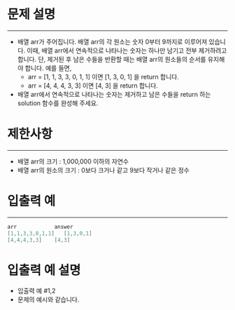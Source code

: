 # 문제 설명

---

- 배열 arr가 주어집니다. 배열 arr의 각 원소는 숫자 0부터 9까지로 이루어져 있습니다. 이때, 배열 arr에서 연속적으로 나타나는 숫자는 하나만 남기고 전부 제거하려고 합니다. 단, 제거된 후 남은 수들을 반환할 때는 배열 arr의 원소들의 순서를 유지해야 합니다. 예를 들면,
  - arr = [1, 1, 3, 3, 0, 1, 1] 이면 [1, 3, 0, 1] 을 return 합니다.
  - arr = [4, 4, 4, 3, 3] 이면 [4, 3] 을 return 합니다.
- 배열 arr에서 연속적으로 나타나는 숫자는 제거하고 남은 수들을 return 하는 solution 함수를 완성해 주세요.

# 제한사항

---

- 배열 arr의 크기 : 1,000,000 이하의 자연수
- 배열 arr의 원소의 크기 : 0보다 크거나 같고 9보다 작거나 같은 정수

# 입출력 예

---

```go
arr	           answer
[1,1,3,3,0,1,1]	  [1,3,0,1]
[4,4,4,3,3]	   [4,3]
```

# 입출력 예 설명
- 입출력 예 #1,2
- 문제의 예시와 같습니다.
